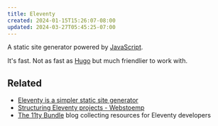 ```yaml
---
title: Eleventy
created: 2024-01-15T15:26:07-08:00
updated: 2024-03-27T05:45:25-07:00
---
```


A static site generator powered by [JavaScript](JavaScript.md).

It's fast. Not as fast as [Hugo](Hugo.md) but much friendlier to work with.

## Related

* [Eleventy is a simpler static site generator](https://11ty.dev)
* [Structuring Eleventy projects - Webstoemp](https://www.webstoemp.com/blog/eleventy-projects-structure/)
* [The 11ty Bundle](https://11tybundle.dev/) blog collecting resources for Eleventy developers
